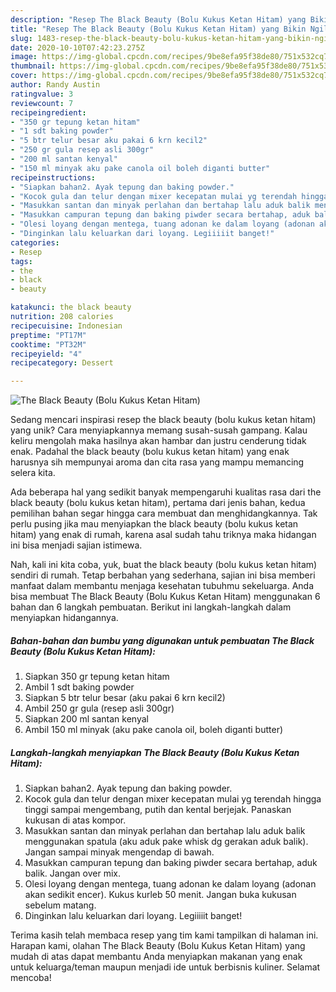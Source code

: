 ```yaml
---
description: "Resep The Black Beauty (Bolu Kukus Ketan Hitam) yang Bikin Ngiler"
title: "Resep The Black Beauty (Bolu Kukus Ketan Hitam) yang Bikin Ngiler"
slug: 1483-resep-the-black-beauty-bolu-kukus-ketan-hitam-yang-bikin-ngiler
date: 2020-10-10T07:42:23.275Z
image: https://img-global.cpcdn.com/recipes/9be8efa95f38de80/751x532cq70/the-black-beauty-bolu-kukus-ketan-hitam-foto-resep-utama.jpg
thumbnail: https://img-global.cpcdn.com/recipes/9be8efa95f38de80/751x532cq70/the-black-beauty-bolu-kukus-ketan-hitam-foto-resep-utama.jpg
cover: https://img-global.cpcdn.com/recipes/9be8efa95f38de80/751x532cq70/the-black-beauty-bolu-kukus-ketan-hitam-foto-resep-utama.jpg
author: Randy Austin
ratingvalue: 3
reviewcount: 7
recipeingredient:
- "350 gr tepung ketan hitam"
- "1 sdt baking powder"
- "5 btr telur besar aku pakai 6 krn kecil2"
- "250 gr gula resep asli 300gr"
- "200 ml santan kenyal"
- "150 ml minyak aku pake canola oil boleh diganti butter"
recipeinstructions:
- "Siapkan bahan2. Ayak tepung dan baking powder."
- "Kocok gula dan telur dengan mixer kecepatan mulai yg terendah hingga tinggi sampai mengembang, putih dan kental berjejak. Panaskan kukusan di atas kompor."
- "Masukkan santan dan minyak perlahan dan bertahap lalu aduk balik menggunakan spatula (aku aduk pake whisk dg gerakan aduk balik). Jangan sampai minyak mengendap di bawah."
- "Masukkan campuran tepung dan baking piwder secara bertahap, aduk balik. Jangan over mix."
- "Olesi loyang dengan mentega, tuang adonan ke dalam loyang (adonan akan sedikit encer). Kukus kurleb 50 menit. Jangan buka kukusan sebelum matang."
- "Dinginkan lalu keluarkan dari loyang. Legiiiiit banget!"
categories:
- Resep
tags:
- the
- black
- beauty

katakunci: the black beauty 
nutrition: 208 calories
recipecuisine: Indonesian
preptime: "PT17M"
cooktime: "PT32M"
recipeyield: "4"
recipecategory: Dessert

---
```



![The Black Beauty (Bolu Kukus Ketan Hitam)](https://img-global.cpcdn.com/recipes/9be8efa95f38de80/751x532cq70/the-black-beauty-bolu-kukus-ketan-hitam-foto-resep-utama.jpg)

Sedang mencari inspirasi resep the black beauty (bolu kukus ketan hitam) yang unik? Cara menyiapkannya memang susah-susah gampang. Kalau keliru mengolah maka hasilnya akan hambar dan justru cenderung tidak enak. Padahal the black beauty (bolu kukus ketan hitam) yang enak harusnya sih mempunyai aroma dan cita rasa yang mampu memancing selera kita.



Ada beberapa hal yang sedikit banyak mempengaruhi kualitas rasa dari the black beauty (bolu kukus ketan hitam), pertama dari jenis bahan, kedua pemilihan bahan segar hingga cara membuat dan menghidangkannya. Tak perlu pusing jika mau menyiapkan the black beauty (bolu kukus ketan hitam) yang enak di rumah, karena asal sudah tahu triknya maka hidangan ini bisa menjadi sajian istimewa.


Nah, kali ini kita coba, yuk, buat the black beauty (bolu kukus ketan hitam) sendiri di rumah. Tetap berbahan yang sederhana, sajian ini bisa memberi manfaat dalam membantu menjaga kesehatan tubuhmu sekeluarga. Anda bisa membuat The Black Beauty (Bolu Kukus Ketan Hitam) menggunakan 6 bahan dan 6 langkah pembuatan. Berikut ini langkah-langkah dalam menyiapkan hidangannya.

<!--inarticleads1-->

##### Bahan-bahan dan bumbu yang digunakan untuk pembuatan The Black Beauty (Bolu Kukus Ketan Hitam):

1. Siapkan 350 gr tepung ketan hitam
1. Ambil 1 sdt baking powder
1. Siapkan 5 btr telur besar (aku pakai 6 krn kecil2)
1. Ambil 250 gr gula (resep asli 300gr)
1. Siapkan 200 ml santan kenyal
1. Ambil 150 ml minyak (aku pake canola oil, boleh diganti butter)




<!--inarticleads2-->

##### Langkah-langkah menyiapkan The Black Beauty (Bolu Kukus Ketan Hitam):

1. Siapkan bahan2. Ayak tepung dan baking powder.
1. Kocok gula dan telur dengan mixer kecepatan mulai yg terendah hingga tinggi sampai mengembang, putih dan kental berjejak. Panaskan kukusan di atas kompor.
1. Masukkan santan dan minyak perlahan dan bertahap lalu aduk balik menggunakan spatula (aku aduk pake whisk dg gerakan aduk balik). Jangan sampai minyak mengendap di bawah.
1. Masukkan campuran tepung dan baking piwder secara bertahap, aduk balik. Jangan over mix.
1. Olesi loyang dengan mentega, tuang adonan ke dalam loyang (adonan akan sedikit encer). Kukus kurleb 50 menit. Jangan buka kukusan sebelum matang.
1. Dinginkan lalu keluarkan dari loyang. Legiiiiit banget!




Terima kasih telah membaca resep yang tim kami tampilkan di halaman ini. Harapan kami, olahan The Black Beauty (Bolu Kukus Ketan Hitam) yang mudah di atas dapat membantu Anda menyiapkan makanan yang enak untuk keluarga/teman maupun menjadi ide untuk berbisnis kuliner. Selamat mencoba!
